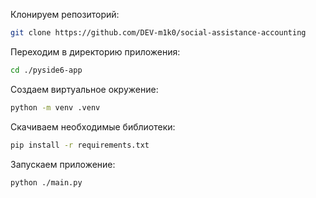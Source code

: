 Клонируем репозиторий:
```bash
git clone https://github.com/DEV-m1k0/social-assistance-accounting
```

Переходим в директорию приложения:
```bash
cd ./pyside6-app
```

Создаем виртуальное окружение:
```bash
python -m venv .venv
```

Скачиваем необходимые библиотеки:
```bash
pip install -r requirements.txt
```

Запускаем приложение:
```bash
python ./main.py
```
